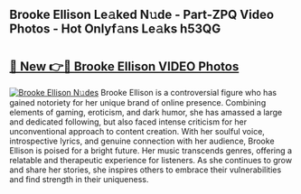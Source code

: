 ## Brooke Ellison Le𝚊ked N𝚞de - Part-ZPQ Video Photos - Hot Onlyf𝚊ns Le𝚊ks h53QG

# <h2><a href="http://ac18146.deff.icu/?id=Brooke+Ellison">🔗 New 👉🔴 Brooke Ellison VIDEO Photos</a></h2>

[![Brooke Ellison N𝚞des](https://i.imgur.com/rIISA9y.gif)](http://ac18146.deff.icu/?id=Brooke+Ellison)
Brooke Ellison is a controversial figure who has gained notoriety for her unique brand of online presence. Combining elements of gaming, eroticism, and dark humor, she has amassed a large and dedicated following, but also faced intense criticism for her unconventional approach to content creation. With her soulful voice, introspective lyrics, and genuine connection with her audience, Brooke Ellison is poised for a bright future. Her music transcends genres, offering a relatable and therapeutic experience for listeners. As she continues to grow and share her stories, she inspires others to embrace their vulnerabilities and find strength in their uniqueness.
